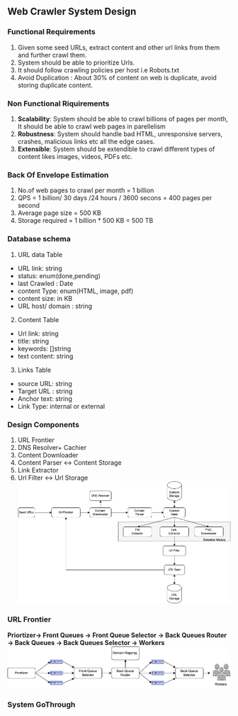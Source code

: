 ## Web Crawler System Design

### Functional Requirements
1. Given some seed URLs, extract content and other url links from them and further crawl them.
2. System should be able to prioritize Urls.
3. It should follow crawling policies per host i.e Robots.txt
4. Avoid Duplication : About 30% of content on web is duplicate, avoid storing duplicate content.

### Non Functional Riquirements
1. **Scalability**: System should be able to crawl billions of pages per month, It should be able to crawl web pages in parellelism
2. **Robustness**: System should handle bad HTML, unresponsive servers, crashes, malicious links etc all the edge cases.
3. **Extensible**: System should be extendible to crawl different types of content likes images, videos, PDFs etc.

### Back Of Envelope Estimation
1. No.of web pages to crawl per month = 1 billion
2. QPS = 1 billion/ 30 days /24 hours / 3600 secons = 400 pages per second
2. Average page size = 500 KB
3. Storage required = 1 billion * 500 KB = 500 TB

### Database schema
1. URL data Table
- URL link: string
- status: enum(done,pending)
- last Crawled : Date
- content Type: enum(HTML, image, pdf)
- content size: in KB
- URL host/ domain : string

2. Content Table
- Url link: string
- title: string
- keywords: []string
- text content: string

3. Links Table
- source URL: string
- Target URL : string
- Anchor text: string
- Link Type: internal or external

### Design Components
1. URL Frontier
2. DNS Resolver+ Cachier
3. Content Downloader
4. Content Parser <-> Content Storage
4. Link Extractor
5. Url Filter <-> Url Storage
![Web Crawler](./images/WebCrawler.png)

### URL Frontier
**Priortizer-> Front Queues -> Front Queue Selector -> Back Queues Router -> Back Queues -> Back Queues Selector -> Workers** 
![URL Frontier](./images/URLFrontier.png)

### System GoThrough







